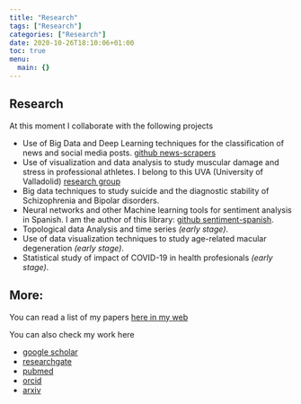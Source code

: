 ```yaml
---
title: "Research"
tags: ["Research"]
categories: ["Research"]
date: 2020-10-26T18:10:06+01:00
toc: true
menu:
  main: {}
---
```


## Research

At this moment I collaborate with the following projects
- Use of Big Data and Deep Learning techniques for the classification of news and social media posts. [github news-scrapers](https://github.com/news-scrapers)
- Use of visualization and data analysis to study muscular damage and stress in professional athletes. I belong to this UVA (University of Valladolid) [research group](https://cytuva.funge.uva.es/proyecto.php?id=649)
- Big data techniques to study suicide and the diagnostic stability of Schizophrenia and Bipolar disorders. 
- Neural networks and other Machine learning tools for sentiment analysis in Spanish. I am the author of this library: [github sentiment-spanish](https://github.com/sentiment-analysis-spanish).
- Topological data Analysis and time series *(early stage)*.
- Use of data visualization techniques to study age-related macular degeneration *(early stage)*.
- Statistical study of impact of COVID-19 in health profesionals *(early stage)*.



## More:
You can read a list of my papers [here in my web](/en/posts/papers)

You can also check my work here
- [google scholar](https://scholar.google.es/citations?user=JpjgRzsAAAAJ&hl=en)
- [researchgate](https://www.researchgate.net/profile/Hugo_Bello3)
- [pubmed](https://pubmed.ncbi.nlm.nih.gov/?term=Hugo+J.+Bello)
- [orcid](https://orcid.org/0000-0002-3687-1938)
- [arxiv](https://arxiv.org/search/?searchtype=author&query=Bello%2C+H+J&order=-announced_date_first&size=50&abstracts=show)

<!--
tags: research
title: Research
date: 21/10/2020
-->

